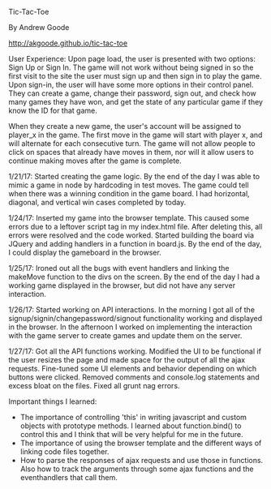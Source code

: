 Tic-Tac-Toe

By Andrew Goode

http://akgoode.github.io/tic-tac-toe

User Experience:
Upon page load, the user is presented with two options: Sign Up or Sign In.  The game will not work without being signed in so the first visit to the site the user must sign up and then sign in to play the game.  Upon sign-in, the user will have some more options in their control panel.  They can create a game, change their password, sign out, and check how many games they have won, and get the state of any particular game if they know the ID for that game.

When they create a new game, the user's account will be assigned to player_x in the game.  The first move in the game will start with player x, and will alternate for each consecutive turn.  The game will not allow people to click on spaces that already have moves in them, nor will it allow users to continue making moves after the game is complete.

1/21/17:  Started creating the game logic.  By the end of the day I was able to mimic a game in node by hardcoding in test moves.  The game could tell when there was a winning condition in the game board.  I had horizontal, diagonal, and vertical win cases completed by today.

1/24/17:  Inserted my game into the browser template.  This caused some errors due to a leftover script tag in my index.html file.  After deleting this, all errors were resolved and the code worked.  Started building the board via JQuery and adding handlers in a function in board.js.  By the end of the day, I could display the gameboard in the browser.

1/25/17:  Ironed out all the bugs with event handlers and linking the makeMove function to the divs on the screen.  By the end of the day I had a working game displayed in the browser, but did not have any server interaction.

1/26/17:  Started working on API interactions.  In the morning I got all of the signup/signin/changepassword/signout functionality working and displayed in the browser.  In the afternoon I worked on implementing the interaction with the game server to create games and update them on the server.

1/27/17:  Got all the API functions working.  Modified the UI to be functional if the user resizes the page and made space for the output of all the ajax requests.  Fine-tuned some UI elements and behavior depending on which buttons were clicked.  Removed comments and console.log statements and excess bloat on the files.  Fixed all grunt nag errors.

Important things I learned:
- The importance of controlling 'this' in writing javascript and custom objects with prototype methods.  I learned about function.bind() to control this and I think that will be very helpful for me in the future.
- The importance of using the browser template and the different ways of linking code files together.
- How to parse the responses of ajax requests and use those in functions.  Also how to track the arguments through some ajax functions and the eventhandlers that call them.
